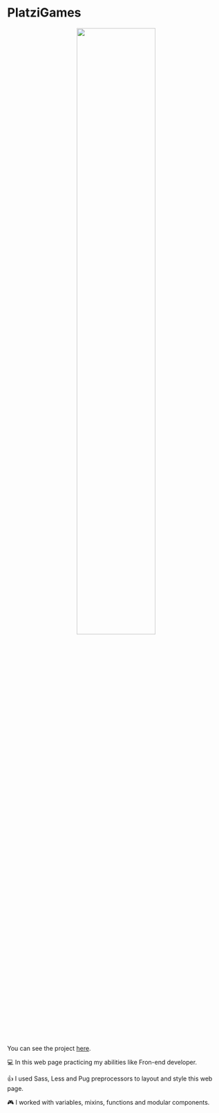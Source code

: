 # PlatziGames

<div align="center">
  <img src="https://user-images.githubusercontent.com/41627755/187821253-fb52dfe6-e1fa-489b-98df-c9a38a6bb217.png" width=60% />
</div>

You can see the project [here](https://cristhian-medina.github.io/PlatziGames/).

💻 In this web page practicing my abilities like Fron-end developer.

👍 I used Sass, Less and Pug preprocessors to layout and style this web page.

🎮 I worked with variables, mixins, functions and modular components.

